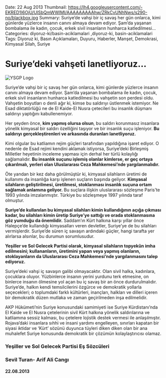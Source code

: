 Date: 22 Aug 2013
Thumbnail: https://lh4.googleusercontent.com/-EKRED1I6OjU/UlSbQmWWlMI/AAAAAAAAAhw/ZRkCvUNhNws/s290-no/blackbox.jpg
Summary: Suriye’de vahşi bir iç savaş her gün onlarca, kimi günlerde yüzlerce insanın canını almaya devam ediyor. Şam’da yaşanan bombalama ile kadın, çocuk, erkek sivil insanların hunharca katledilmesi...
Categories: diyoruz-ki/basin-aciklamalari ,diyoruz-ki, basin-aciklamalari
Tags: Diyoruz ki, Basın Açıklamaları, Duyuru, Haberler, Manşet, Demokrasi, Kimyasal Silah, Suriye

# Suriye’deki vahşeti lanetliyoruz…

![YSGP Logo](https://lh4.googleusercontent.com/-EKRED1I6OjU/UlSbQmWWlMI/AAAAAAAAAhw/ZRkCvUNhNws/s290-no/blackbox.jpg)

Suriye’de vahşi bir iç savaş her gün onlarca, kimi günlerde yüzlerce insanın canını almaya devam ediyor. Şam’da yaşanan bombalama ile kadın, çocuk, erkek sivil insanların hunharca katledilmesi bu vahşetin son perdesi oldu. Vahşetin boyutları o denli ağır ki, kimse bu saldırıyı üstlenmek istemiyor. Ne Esad diktatörlüğü ne de El Kaide-El Nusra çetecileri bu insanlık düşmanı saldırıyı yaptığını kabullenemiyor.

Her şeyden önce, **kim yapmış olursa olsun**, bu saldırı korunmasız insanlara yönelik kimyasal bir saldırı özelliğini taşıyor ve bir insanlık suçu işleniyor. **Bu saldırıyı gerçekleştirenleri ve arkasında duranları lanetliyoruz.**

Kimi olgular bu katliamın rejim güçleri tarafından yapıldığına işaret ediyor. O nedenle de Esad rejimi kendini aklamak istiyorsa, Suriye’deki Birleşmiş Milletler heyetinin inceleme yapması için derhal her türlü kolaylığı sağlamalıdır. **Bu insanlık suçunu işlemiş olanlar kimlerse, er geç ortaya çıkarılmalı, yerleri olan Uluslararası Ceza Mahkemesi’nde yargılanmalıdır.**

Öte yandan bir kez daha görülmüştür ki, kimyasal silahların üretimi de kullanımı da insanlığa karşı işlenen suçların başında geliyor. **Kimyasal silahların geliştirilmesi, üretilmesi, stoklanması insanlık suçuna ortam sağlamak anlamına geliyor.** Bu suçlara ilişkin uluslararası sözleşme Paris’te 1993 yılında imzalanmıştır. Türkiye bu sözleşmeye 1997 yılında taraf olmuştur.

**Suriye’de kullanılan bu kimyasal silahları kimin kullandığının açığa çıkması kadar, bu silahları kimin üretip Suriye’ye sattığı ve orada stoklanmasına göz yumduğu da önemlidir.** Saddam’ın Kürt halkına karşı yıllar önce Halepçe’de kullandığı kimyasalları veren devletler, Suriye’ye de bu silahları vermişlerdir. Suriye’de süren iç savaşın ardındaki güçler, hangi tarafta yer alırlarsa alsınlar, bu durumun sorumlusudur.

**Yeşiller ve Sol Gelecek Partisi olarak, kimyasal silahların topyekûn imha edilmesini; kullananların, üretimini yapan veya yapmış olanların, stoklayanların da Uluslararası Ceza Mahkemesi’nde yargılanmasını talep ediyoruz.**

Suriye’deki vahşi iç savaşın galibi olmayacaktır. Olan sivil halka, kadınlara, çocuklara oluyor. Yüzbinlerce insanın yerini yurdunu terk etmesine, on binlerce insanın ölmesine yol açan bu iç savaş bir an önce durdurulmalıdır. Suriye’de, halkın kendi temsilcilerini özgürce ve demokratik yollarla seçecekleri; o toplumdaki farklı kültürleri, inançları, halkları ve dilleri içeren bir demokratik düzen mutlaka ve zaman geçirilmeden inşa edilmelidir.

AKP Hükümeti’nin Suriye konusundaki samimiyeti ise Suriye Kürdistanı’nda El Kaide ve El Nusra çetelerinin sivil Kürt halkına yönelik saldırılarına ve katliamına sessiz kalması, bu çetelere lojistik destek vermesi ile anlaşılmıştır. Rojava’daki insanlara sıhhi ve insani yardımı engelleyen, sınırları kapatan bir siyasi iktidar ve ‘Kürt’ sözünü duyunca tüyleri diken diken olan bir ana muhalefet Suriye konusunda demokratik bir çözümün kolaylaştırıcısı olamaz.



### Yeşiller ve Sol Gelecek Partisi Eş Sözcüleri
### Sevil Turan- Arif Ali Cangı
#### 22.08.2013
